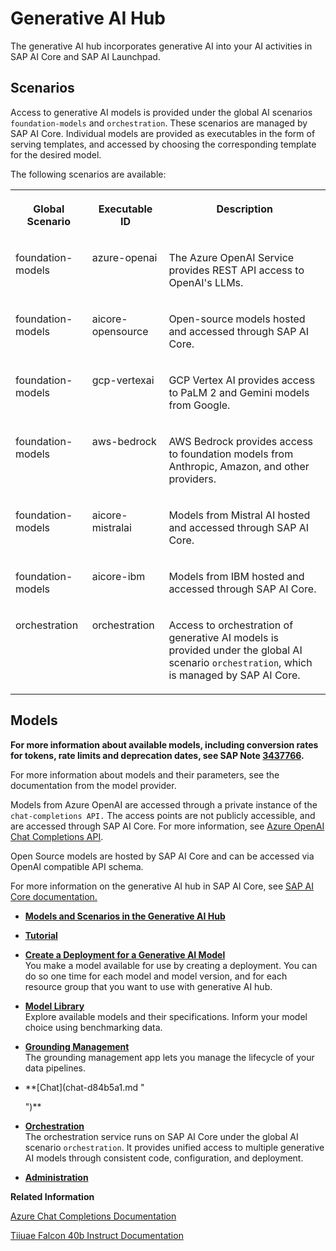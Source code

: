 <!-- loiob0b935b86cc944e2875ba01321ff3fc6 -->

# Generative AI Hub

The generative AI hub incorporates generative AI into your AI activities in SAP AI Core and SAP AI Launchpad.



<a name="loiob0b935b86cc944e2875ba01321ff3fc6__section_k14_k3y_bzb"/>

## Scenarios

Access to generative AI models is provided under the global AI scenarios `foundation-models` and `orchestration`. These scenarios are managed by SAP AI Core. Individual models are provided as executables in the form of serving templates, and accessed by choosing the corresponding template for the desired model.

The following scenarios are available:


<table>
<tr>
<th valign="top">

Global Scenario

</th>
<th valign="top">

Executable ID

</th>
<th valign="top">

Description

</th>
</tr>
<tr>
<td valign="top">

foundation-models

</td>
<td valign="top">

azure-openai

</td>
<td valign="top">

The Azure OpenAI Service provides REST API access to OpenAI's LLMs.

</td>
</tr>
<tr>
<td valign="top">

foundation-models

</td>
<td valign="top">

aicore-opensource

</td>
<td valign="top">

Open-source models hosted and accessed through SAP AI Core.

</td>
</tr>
<tr>
<td valign="top">

foundation-models

</td>
<td valign="top">

gcp-vertexai

</td>
<td valign="top">

GCP Vertex AI provides access to PaLM 2 and Gemini models from Google.

</td>
</tr>
<tr>
<td valign="top">

foundation-models

</td>
<td valign="top">

aws-bedrock

</td>
<td valign="top">

AWS Bedrock provides access to foundation models from Anthropic, Amazon, and other providers.

</td>
</tr>
<tr>
<td valign="top">

foundation-models

</td>
<td valign="top">

aicore-mistralai

</td>
<td valign="top">

Models from Mistral AI hosted and accessed through SAP AI Core.

</td>
</tr>
<tr>
<td valign="top">

foundation-models

</td>
<td valign="top">

aicore-ibm

</td>
<td valign="top">

Models from IBM hosted and accessed through SAP AI Core.

</td>
</tr>
<tr>
<td valign="top">

orchestration

</td>
<td valign="top">

orchestration

</td>
<td valign="top">

Access to orchestration of generative AI models is provided under the global AI scenario `orchestration`, which is managed by SAP AI Core.

</td>
</tr>
</table>



<a name="loiob0b935b86cc944e2875ba01321ff3fc6__section_dy5_x3y_bzb"/>

## Models

**For more information about available models, including conversion rates for tokens, rate limits and deprecation dates, see SAP Note [3437766](https://me.sap.com/notes/3437766).**

For more information about models and their parameters, see the documentation from the model provider.



Models from Azure OpenAI are accessed through a private instance of the `chat-completions API.` The access points are not publicly accessible, and are accessed through SAP AI Core. For more information, see [Azure OpenAI Chat Completions API](https://learn.microsoft.com/en-us/azure/ai-services/openai/reference#chat-completions).

Open Source models are hosted by SAP AI Core and can be accessed via OpenAI compatible API schema.

For more information on the generative AI hub in SAP AI Core, see [SAP AI Core documentation.](https://help.sap.com/docs/sap-ai-core/sap-ai-core-service-guide/Generative-AI-Hub)

-   **[Models and Scenarios in the Generative AI Hub](models-and-scenarios-in-the-generative-ai-hub-fef463b.md)**  

-   **[Tutorial](tutorial-c0018f1.md " ")**  

-   **[Create a Deployment for a Generative AI Model](create-a-deployment-for-a-generative-ai-model-96b65bb.md "You make a model available for use by creating a deployment. You can do so one time for each model and model version, and for each
		resource group that you want to use with generative AI hub.")**  
You make a model available for use by creating a deployment. You can do so one time for each model and model version, and for each resource group that you want to use with generative AI hub.
-   **[Model Library](model-library-fce6fea.md "Explore available models and their specifications. Inform your model choice using
		benchmarking data.")**  
Explore available models and their specifications. Inform your model choice using benchmarking data.
-   **[Grounding Management](grounding-management-0ee0f52.md "The grounding management app lets you manage the lifecycle of your data pipelines.")**  
The grounding management app lets you manage the lifecycle of your data pipelines.
-   **[Chat](chat-d84b5a1.md "
		
	")**  

-   **[Orchestration](orchestration-4953dc1.md "The orchestration service runs on SAP AI Core under the global AI scenario
                orchestration. It provides unified access to multiple generative AI models through consistent
            code, configuration, and deployment.")**  
The orchestration service runs on SAP AI Core under the global AI scenario `orchestration`. It provides unified access to multiple generative AI models through consistent code, configuration, and deployment.
-   **[Administration](administration-3d03a2e.md "")**  


**Related Information**  


[Azure Chat Completions Documentation](https://learn.microsoft.com/en-us/azure/ai-services/openai/reference#chat-completions)

[Tiiuae Falcon 40b Instruct Documentation](https://huggingface.co/tiiuae/falcon-40b-instruct)

